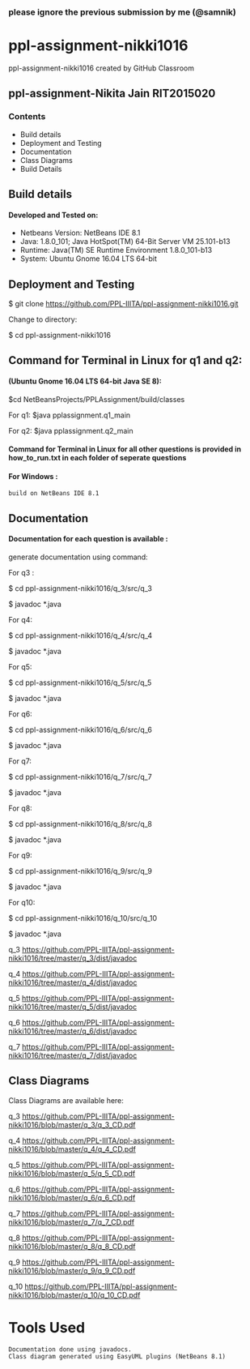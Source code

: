 ### please ignore the previous submission by me (@samnik)

# ppl-assignment-nikki1016
ppl-assignment-nikki1016 created by GitHub Classroom

## ppl-assignment-Nikita Jain RIT2015020

  ### Contents

* Build details  
* Deployment and Testing
* Documentation
* Class Diagrams
* Build Details

## Build details 
 #### Developed and Tested on:

* Netbeans Version: NetBeans IDE 8.1 
* Java: 1.8.0_101; Java HotSpot(TM) 64-Bit Server VM 25.101-b13
* Runtime: Java(TM) SE Runtime Environment 1.8.0_101-b13
* System: Ubuntu Gnome 16.04 LTS 64-bit


## Deployment and Testing

$ git clone https://github.com/PPL-IIITA/ppl-assignment-nikki1016.git

Change to directory:

$ cd ppl-assignment-nikki1016

## Command for Terminal in Linux  for q1 and q2:
#### (Ubuntu Gnome 16.04 LTS 64-bit Java SE 8):

  $cd NetBeansProjects/PPLAssignment/build/classes
  
  For q1:     $java pplassignment.q1_main
  
  For q2:     $java pplassignment.q2_main
 
 #### Command for Terminal in Linux  for all other questions is provided in how_to_run.txt in each folder of seperate questions
 
#### For Windows :
    build on NetBeans IDE 8.1
    
## Documentation

#### Documentation for each question is available :

generate documentation using command:

For q3 : 

$ cd ppl-assignment-nikki1016/q_3/src/q_3

$ javadoc *.java

For q4:

$ cd ppl-assignment-nikki1016/q_4/src/q_4

$ javadoc *.java

For q5:

$ cd ppl-assignment-nikki1016/q_5/src/q_5

$ javadoc *.java

For q6:

$ cd ppl-assignment-nikki1016/q_6/src/q_6

$ javadoc *.java

For q7:

$ cd ppl-assignment-nikki1016/q_7/src/q_7

$ javadoc *.java

For q8:

$ cd ppl-assignment-nikki1016/q_8/src/q_8

$ javadoc *.java

For q9:

$ cd ppl-assignment-nikki1016/q_9/src/q_9

$ javadoc *.java

For q10:

$ cd ppl-assignment-nikki1016/q_10/src/q_10

$ javadoc *.java


q_3  https://github.com/PPL-IIITA/ppl-assignment-nikki1016/tree/master/q_3/dist/javadoc

q_4  https://github.com/PPL-IIITA/ppl-assignment-nikki1016/tree/master/q_4/dist/javadoc

q_5   https://github.com/PPL-IIITA/ppl-assignment-nikki1016/tree/master/q_5/dist/javadoc

q_6 https://github.com/PPL-IIITA/ppl-assignment-nikki1016/tree/master/q_6/dist/javadoc

q_7  https://github.com/PPL-IIITA/ppl-assignment-nikki1016/tree/master/q_7/dist/javadoc


## Class Diagrams

Class Diagrams are available here:

q_3  https://github.com/PPL-IIITA/ppl-assignment-nikki1016/blob/master/q_3/q_3_CD.pdf

q_4  https://github.com/PPL-IIITA/ppl-assignment-nikki1016/blob/master/q_4/q_4_CD.pdf

q_5  https://github.com/PPL-IIITA/ppl-assignment-nikki1016/blob/master/q_5/q_5_CD.pdf

q_6  https://github.com/PPL-IIITA/ppl-assignment-nikki1016/blob/master/q_6/q_6_CD.pdf

q_7  https://github.com/PPL-IIITA/ppl-assignment-nikki1016/blob/master/q_7/q_7_CD.pdf

q_8   https://github.com/PPL-IIITA/ppl-assignment-nikki1016/blob/master/q_8/q_8_CD.pdf

q_9   https://github.com/PPL-IIITA/ppl-assignment-nikki1016/blob/master/q_9/q_9_CD.pdf
 
q_10  https://github.com/PPL-IIITA/ppl-assignment-nikki1016/blob/master/q_10/q_10_CD.pdf

# Tools Used
```
Documentation done using javadocs.
Class diagram generated using EasyUML plugins (NetBeans 8.1)
```
